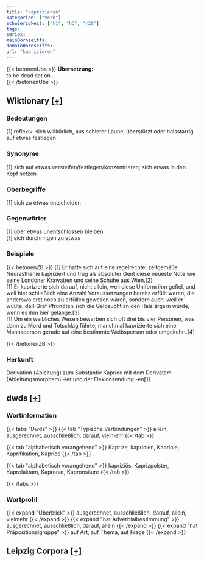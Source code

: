 ```yaml
---
title: "kaprizieren"
kategorien: ["Verb"]
schwierigkeit: ["k1", "h3", "r20"]
tags:
series:
mainDornseiffs:
domainDornseiffs:
url: "kaprizieren"
---
```


{{< betonenÜbs >}}
**Übersetzung:**  
to be dead set on...  
{{< /betonenÜbs >}}

## Wiktionary [[+](https://de.wiktionary.org/wiki/kaprizieren)]

### Bedeutungen
[1] reflexiv: sich willkürlich, aus schierer Laune, überstürzt oder halsstarrig auf etwas festlegen  

### Synonyme
[1] sich auf etwas versteifen/festlegen/konzentrieren; sich etwas in den Kopf setzen  

### Oberbegriffe
[1] sich zu etwas entscheiden  

### Gegenwörter
[1] über etwas unentschlossen bleiben  
[1] sich durchringen zu etwas  

### Beispiele
{{< betonenZB >}}
[1] Er hatte sich auf eine regelrechte, zeitgemäße Neurasthenie kapriziert und trug als absoluter Gent diese neueste Note wie seine Londoner Krawatten und seine Schuhe aus Wien.[2]  
[1] Er kaprizierte sich darauf, nicht allein, weil diese Uniform ihm gefiel, und weil hier schließlich eine Anzahl Voraussetzungen bereits erfüllt waren, die anderswo erst noch zu erfüllen gewesen wären, sondern auch, weil er wußte, daß Graf Pfründten sich die Gelbsucht an den Hals ärgern würde, wenn es ihm hier gelänge.[3]  
[1] Um ein weibliches Wesen bewarben sich oft drei bis vier Personen, was dann zu Mord und Totschlag führte; manchmal kaprizierte sich eine Mannsperson gerade auf eine bestimmte Weibsperson oder umgekehrt.[4]  

{{< /betonenZB >}}
### Herkunft
Derivation (Ableitung) zum Substantiv Kaprice mit dem Derivatem (Ableitungsmorphem) -ier und der Flexionsendung -en[1]  



## dwds [[+](https://www.dwds.de/wb/kaprizieren)]

### Wortinformation
{{< tabs "Dwds" >}}
{{< tab "Typische Verbindungen" >}}
allein, ausgerechnet, ausschließlich, darauf, vielmehr
{{< /tab >}}

{{< tab "alphabetisch vorangehend" >}}
Kaprize, kapriolen, Kapriole, Kaprifikation, Kaprice
{{< /tab >}}

{{< tab "alphabetisch vorangehend" >}}
kapriziös, Kaprizpolster, Kaprolaktam, Kapronat, Kapronsäure
{{< /tab >}}

{{< /tabs >}}

### Wortprofil
{{< expand "Überblick" >}} ausgerechnet, ausschließlich, darauf, allein, vielmehr {{< /expand >}}
{{< expand "hat Adverbialbestimmung" >}} ausgerechnet, ausschließlich, darauf, allein {{< /expand >}}
{{< expand "hat Präpositionalgruppe" >}} auf Art, auf Thema, auf Frage {{< /expand >}}

## Leipzig Corpora [[+](https://corpora.uni-leipzig.de/en/res?word=kaprizieren&corpusId=deu_newscrawl-public_2018)]

